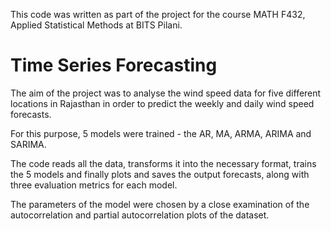 This code was written as part of the project for the course MATH F432, Applied Statistical Methods at BITS Pilani. 

# Time Series Forecasting
The aim of the project was to analyse the wind speed data for five different locations in Rajasthan in order to predict the weekly and daily wind speed forecasts.

For this purpose, 5 models were trained - the AR, MA, ARMA, ARIMA and SARIMA.

The code reads all the data, transforms it into the necessary format, trains the 5 models and finally plots and saves the output forecasts, along with three evaluation metrics for each model.

The parameters of the model were chosen by a close examination of the autocorrelation and partial autocorrelation plots of the dataset.
